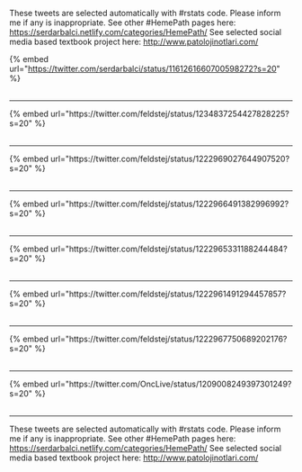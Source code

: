 

These tweets are selected automatically with #rstats code. Please inform me if any is inappropriate.
See other #HemePath pages here: https://serdarbalci.netlify.com/categories/HemePath/ 
See selected social media based textbook project here: http://www.patolojinotlari.com/

{% embed url="https://twitter.com/serdarbalci/status/1161261660700598272?s=20" %}<br>
<br>
<hr>
{% embed url="https://twitter.com/feldstej/status/1234837254427828225?s=20" %}<br>
<br>
<hr>
{% embed url="https://twitter.com/feldstej/status/1222969027644907520?s=20" %}<br>
<br>
<hr>
{% embed url="https://twitter.com/feldstej/status/1222966491382996992?s=20" %}<br>
<br>
<hr>
{% embed url="https://twitter.com/feldstej/status/1222965331188244484?s=20" %}<br>
<br>
<hr>
{% embed url="https://twitter.com/feldstej/status/1222961491294457857?s=20" %}<br>
<br>
<hr>
{% embed url="https://twitter.com/feldstej/status/1222967750689202176?s=20" %}<br>
<br>
<hr>
{% embed url="https://twitter.com/OncLive/status/1209008249397301249?s=20" %}<br>
<br>
<hr>


These tweets are selected automatically with #rstats code. Please inform me if any is inappropriate.
See other #HemePath pages here: https://serdarbalci.netlify.com/categories/HemePath/ 
See selected social media based textbook project here: http://www.patolojinotlari.com/
